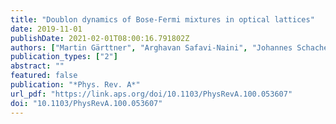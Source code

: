 ```yaml
---
title: "Doublon dynamics of Bose-Fermi mixtures in optical lattices"
date: 2019-11-01
publishDate: 2021-02-01T08:00:16.791802Z
authors: ["Martin Gärttner", "Arghavan Safavi-Naini", "Johannes Schachenmayer", "Ana Maria Rey"]
publication_types: ["2"]
abstract: ""
featured: false
publication: "*Phys. Rev. A*"
url_pdf: "https://link.aps.org/doi/10.1103/PhysRevA.100.053607"
doi: "10.1103/PhysRevA.100.053607"
---
```


